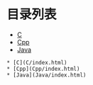 
# 目录列表
* [C](C/index.html)
* [Cpp](Cpp/index.html)
* [Java](Java/index.html)


```mind:height=300,title=内容概要,color
* [C](C/index.html)
* [Cpp](Cpp/index.html)
* [Java](Java/index.html)
```
